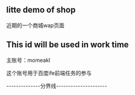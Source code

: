 ## litte demo of shop
近期的一个商城wap页面

## This id will be used in work time
主账号：momeakl


这个账号用于百度ife前端任务的参与



--------------分界线---------------------